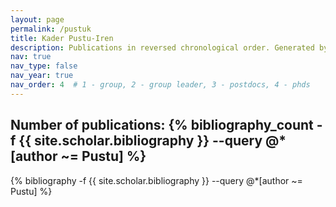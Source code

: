 ```yaml
---
layout: page
permalink: /pustuk
title: Kader Pustu-Iren
description: Publications in reversed chronological order. Generated by jekyll-scholar.
nav: true
nav_type: false
nav_year: true
nav_order: 4  # 1 - group, 2 - group leader, 3 - postdocs, 4 - phds
---
```


<!-- _pages/pustuk.md -->
<div class="publications">

<h2>Number of publications: {% bibliography_count -f {{ site.scholar.bibliography }} --query @*[author ~= Pustu] %}</h2>
{% bibliography -f {{ site.scholar.bibliography }} --query @*[author ~= Pustu] %}

</div>
